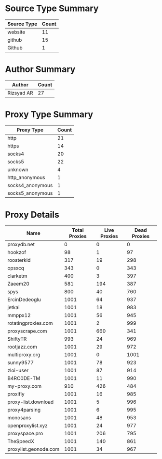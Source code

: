# Source Type Summary

| Source Type | Count |
|-------------|-------|
| website | 11 |
| github | 15 |
| Github | 1 |


# Author Summary

| Author | Count |
|--------|-------|
| Rizsyad AR | 27 |


# Proxy Type Summary

| Proxy Type | Count |
|------------|-------|
| http | 21 |
| https | 14 |
| socks4 | 20 |
| socks5 | 22 |
| unknown | 4 |
| http_anonymous | 1 |
| socks4_anonymous | 1 |
| socks5_anonymous | 1 |


# Proxy Details

| Name | Total Proxies | Live Proxies | Dead Proxies |
|------|---------------|--------------|---------------|
| proxydb.net | 0 | 0 | 0 |
| hookzof | 98 | 1 | 97 |
| roosterkid | 317 | 19 | 298 |
| opsxcq | 343 | 0 | 343 |
| clarketm | 400 | 3 | 397 |
| Zaeem20 | 581 | 194 | 387 |
| spys | 800 | 40 | 760 |
| ErcinDedeoglu | 1001 | 64 | 937 |
| jetkai | 1001 | 18 | 983 |
| mmppx12 | 1001 | 56 | 945 |
| rotatingproxies.com | 1001 | 2 | 999 |
| proxyscrape.com | 1001 | 660 | 341 |
| ShiftyTR | 993 | 24 | 969 |
| rootjazz.com | 1001 | 29 | 972 |
| multiproxy.org | 1001 | 0 | 1001 |
| sunny9577 | 1001 | 78 | 923 |
| zloi-user | 1001 | 87 | 914 |
| B4RC0DE-TM | 1001 | 11 | 990 |
| my-proxy.com | 910 | 426 | 484 |
| proxifly | 1001 | 16 | 985 |
| proxy-list.download | 1001 | 5 | 996 |
| proxy4parsing | 1001 | 6 | 995 |
| monosans | 1001 | 48 | 953 |
| openproxylist.xyz | 1001 | 24 | 977 |
| proxyspace.pro | 1001 | 206 | 795 |
| TheSpeedX | 1001 | 140 | 861 |
| proxylist.geonode.com | 1001 | 34 | 967 |
